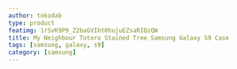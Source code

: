 ```yaml
---
author: tokodab
type: product
featimg: 1rSvK9P9_Z2baGVIht0hujuEZsaRIQzQW
title: My Neighbour Totoro Stained Tree Samsung Galaxy S9 Case
tags: [samsung, galaxy, s9]
category: [samsung]
---
```

